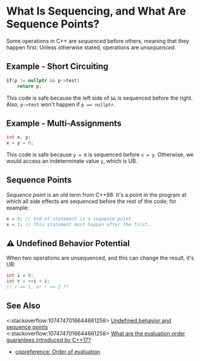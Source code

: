 # What Is Sequencing, and What Are Sequence Points?

Some operations in C++ are *sequenced* before others, meaning that they happen
first.
Unless otherwise stated, operations are *unsequenced*.

<!-- inline -->
## Example - Short Circuiting
```cpp
if(p != nullptr && p->test)
    return p;
```
This code is safe because the left side of `&&` is sequenced before the right.
Also, `p->test` won't happen if `p == nullptr`.

<!-- inline -->
## Example - Multi-Assignments
```cpp
int x, y;
x = y = 0;
```
This code is safe because `y = 0` is sequenced before `x = y`.
Otherwise, we would access an indeterminate value `y`, which is UB.

## Sequence Points
*Sequence point* is an old term from C++98.
It's a point in the program at which all side effects are sequenced before the
rest of the code; for example:
```cpp
x = 0; // End of statement is a sequence point.
x = 1; // This statement must happen after the first.
```

<!-- inline -->
## :warning: Undefined Behavior Potential
When two operations are unsequenced, and this can change the result, it's UB:
```cpp
int i = 0;
int r = ++i + i;
// r == 1, or r == 2 ?! 
```

<!-- inline -->
## See Also
<:stackoverflow:1074747016644661258>
[Undefined behavior and sequence points](https://stackoverflow.com/q/4176328/5740428)<br>
<:stackoverflow:1074747016644661258>
[What are the evaluation order guarantees introduced by C++17?](https://stackoverflow.com/q/38501587/5740428)
- [cppreference: Order of evaluation](https://en.cppreference.com/w/cpp/language/eval_order)
